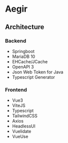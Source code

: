 # Aegir

## Architecture

### Backend

- Springboot
- MariaDB 10
- EHCache/JCache
- OpenAPI 3
- Json Web Token for Java
- Typescript Generator

### Frontend

- Vue3
- ViteJS
- Typescript
- TailwindCSS
- Axios
- HeadlessUI
- Vuelidate
- VueUse
